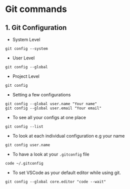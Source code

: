 # Git commands

## 1. Git Configuration
- System Level
```
git config --system
```
- User Level
```
git config --global
```
- Project Level
```
git config
```

- Setting a few configurations
```
git config --global user.name "Your name"
git config --global user.email "Your email"
```
- To see all your configs at one place
```
git config --list
```
- To look at each individual configuration e.g your name
```
git config user.name
```
- To have a look at your `.gitconfig` file
```
code ~/.gitconfig
```
- To set VSCode as your default editor while using git.
```
git config --global core.editor "code --wait"
```